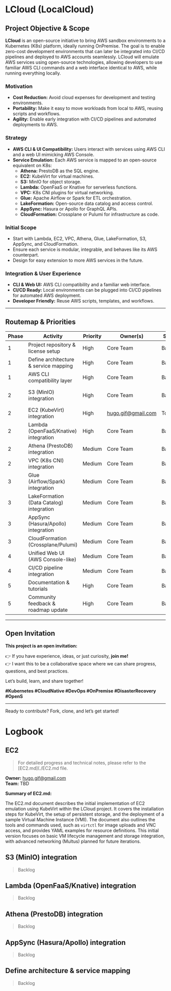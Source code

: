 # LCloud (LocalCloud)

## Project Objective & Scope

**LCloud** is an open-source initiative to bring AWS sandbox environments to a Kubernetes (K8s) platform, ideally running OnPremise. The goal is to enable zero-cost development environments that can later be integrated into CI/CD pipelines and deployed to AWS accounts seamlessly. LCloud will emulate AWS services using open-source technologies, allowing developers to use familiar AWS CLI commands and a web interface identical to AWS, while running everything locally.

### Motivation

- **Cost Reduction:** Avoid cloud expenses for development and testing environments.
- **Portability:** Make it easy to move workloads from local to AWS, reusing scripts and workflows.
- **Agility:** Enable early integration with CI/CD pipelines and automated deployments to AWS.

### Strategy

- **AWS CLI & UI Compatibility:** Users interact with services using AWS CLI and a web UI mimicking AWS Console.
- **Service Emulation:** Each AWS service is mapped to an open-source equivalent on K8s:
  - **Athena:** PrestoDB as the SQL engine.
  - **EC2:** KubeVirt for virtual machines.
  - **S3:** MinIO for object storage.
  - **Lambda:** OpenFaaS or Knative for serverless functions.
  - **VPC:** K8s CNI plugins for virtual networking.
  - **Glue:** Apache Airflow or Spark for ETL orchestration.
  - **LakeFormation:** Open-source data catalog and access control.
  - **AppSync:** Hasura or Apollo for GraphQL APIs.
  - **CloudFormation:** Crossplane or Pulumi for infrastructure as code.

### Initial Scope

- Start with Lambda, EC2, VPC, Athena, Glue, LakeFormation, S3, AppSync, and CloudFormation.
- Ensure each service is modular, integrable, and behaves like its AWS counterpart.
- Design for easy extension to more AWS services in the future.

### Integration & User Experience

- **CLI & Web UI:** AWS CLI compatibility and a familiar web interface.
- **CI/CD Ready:** Local environments can be plugged into CI/CD pipelines for automated AWS deployment.
- **Developer Friendly:** Reuse AWS scripts, templates, and workflows.

---

## Routemap & Priorities


| Phase | Activity                                      | Priority | Owner(s)                | Status   | Notes                                  |
|-------|-----------------------------------------------|----------|-------------------------|----------|----------------------------------------|
| 1     | Project repository & license setup            | High     | Core Team               | Backlog  | Choose MIT/Apache 2.0 license          |
| 1     | Define architecture & service mapping         | High     | Core Team               | Backlog  | Draw diagrams, select open-source tech |
| 1     | AWS CLI compatibility layer                   | High     | Core Team               | Backlog  | Parse/translate AWS CLI commands       |
| 2     | S3 (MinIO) integration                       | High     | Core Team               | Backlog  | REST API, bucket/object operations     |
| 2     | EC2 (KubeVirt) integration                   | High     | hugo.gif@gmail.com      | To Do    | VM lifecycle, networking               |
| 2     | Lambda (OpenFaaS/Knative) integration        | High     | Core Team               | Backlog  | Function deployment/execution          |
| 2     | Athena (PrestoDB) integration                | Medium   | Core Team               | Backlog  | Query interface, data sources          |
| 2     | VPC (K8s CNI) integration                    | Medium   | Core Team               | Backlog  | Network isolation, subnets             |
| 3     | Glue (Airflow/Spark) integration             | Medium   | Core Team               | Backlog  | ETL jobs, scheduling                   |
| 3     | LakeFormation (Data Catalog) integration     | Medium   | Core Team               | Backlog  | Permissions, metadata                  |
| 3     | AppSync (Hasura/Apollo) integration          | Medium   | Core Team               | Backlog  | GraphQL endpoints                      |
| 3     | CloudFormation (Crossplane/Pulumi)           | Medium   | Core Team               | Backlog  | IaC templates, resource provisioning   |
| 4     | Unified Web UI (AWS Console-like)            | Medium   | Core Team               | Backlog  | React/Vue/Angular                      |
| 4     | CI/CD pipeline integration                   | Medium   | Core Team               | Backlog  | GitHub Actions, GitLab CI, etc.        |
| 5     | Documentation & tutorials                    | High     | Core Team               | Backlog  | README, examples, guides               |
| 5     | Community feedback & roadmap update          | High     | Core Team               | Backlog  | Issues, discussions, PRs               |

---

## Open Invitation

**This project is an open invitation:**

👉 If you have experience, ideas, or just curiosity, **join me!**  
👉 I want this to be a collaborative space where we can share progress, questions, and best practices.

Let’s build, learn, and share together!

**#Kubernetes #CloudNative #DevOps #OnPremise #DisasterRecovery #OpenS**

---

Ready to contribute? Fork, clone, and let’s get started!


# Logbook

## EC2  
>For detailed progress and technical notes, please refer to the [EC2.md](./EC2.md file.

**Owner:** hugo.gif@gmail.com
**<br>Team:** TBD

**Summary of EC2.md:** 

The EC2.md document describes the initial implementation of EC2 emulation using KubeVirt within the LCloud project. It covers the installation steps for KubeVirt, the setup of persistent storage, and the deployment of a sample Virtual Machine Instance (VMI). The document also outlines the tools and commands used, such as `virtctl` for image uploads and VNC access, and provides YAML examples for resource definitions. This initial version focuses on basic VM lifecycle management and storage integration, with advanced networking (Multus) planned for future iterations.


## S3 (MinIO) integration
> Backlog

## Lambda (OpenFaaS/Knative) integration
> Backlog

## Athena (PrestoDB) integration
> Backlog

## AppSync (Hasura/Apollo) integration
> Backlog

## Define architecture & service mapping
> Backlog
